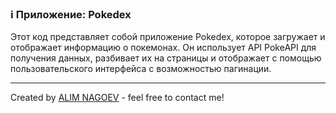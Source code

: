 ### ℹ️ Приложение: Pokedex

Этот код представляет собой приложение Pokedex, которое загружает и отображает информацию о покемонах. Он использует API PokeAPI для получения данных, разбивает их на страницы и отображает с помощью пользовательского интерфейса с возможностью пагинации.
 
-----
Created by [ALIM NAGOEV](https://github.com/nagoev-id) - feel free to contact me!

